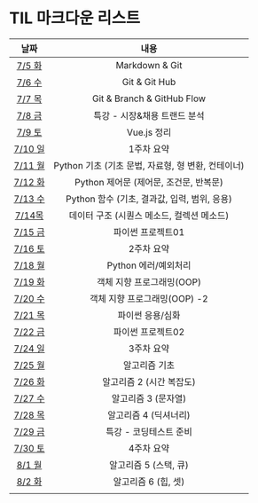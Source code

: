 # TIL 마크다운 리스트

|               날짜                |                        내용                        |
| :-------------------------------: | :------------------------------------------------: |
|   [7/5 화](markdown/220705.md)    |                   Markdown & Git                   |
|   [7/6 수](markdown/220706.md)    |                   Git & Git Hub                    |
|   [7/7 목](markdown/220707.md)    |             Git & Branch & GitHub Flow             |
|   [7/8 금](markdown/220708.md)    |            특강 - 시장&채용 트랜드 분석            |
|   [7/9 토](markdown/Vue.js.md)    |                    Vue.js 정리                     |
| [7/10 일](markdown/w1-summary.md) |                     1주차 요약                     |
|   [7/11 월](markdown/220711.md)   | Python 기초 (기초 문법, 자료형, 형 변환, 컨테이너) |
|   [7/12 화](markdown/220712.md)   |       Python 제어문 (제어문, 조건문, 반복문)       |
|   [7/13 수](markdown/220713.md)   |    Python 함수 (기초, 결과값, 입력, 범위, 응용)    |
|   [7/14목](markdown/220714.md)    |     데이터 구조 (시퀀스 메소드, 컬렉션 메소드)     |
|   [7/15 금](markdown/220715.md)   |                 파이썬 프로젝트01                  |
| [7/16 토](markdown/w2-summary.md) |                     2주차 요약                     |
|   [7/18 월](markdown/220718.md)   |                Python 에러/예외처리                |
|   [7/19 화](markdown/220719.md)   |             객체 지향 프로그래밍(OOP)              |
|   [7/20 수](markdown/220720.md)   |            객체 지향 프로그래밍(OOP) -2            |
|   [7/21 목](markdown/220721.md)   |                  파이썬 응용/심화                  |
|   [7/22 금](markdown/220722.md)   |                 파이썬 프로젝트02                  |
| [7/24 일](markdown/w3-summary.md) |                     3주차 요약                     |
|   [7/25 월](markdown/220725.md)   |                   알고리즘 기초                    |
|   [7/26 화](markdown/220726.md)   |              알고리즘 2 (시간 복잡도)              |
|   [7/27 수](markdown/220727.md)   |                알고리즘 3 (문자열)                 |
|   [7/28 목](markdown/220728.md)   |               알고리즘 4 (딕셔너리)                |
|   [7/29 금](markdown/220729.md)   |               특강 - 코딩테스트 준비               |
| [7/30 토](markdown/w4-summary.md) |                     4주차 요약                     |
|   [8/1 월](markdown/220801.md)    |               알고리즘 5 (스택, 큐)                |
|   [8/2 화](markdown/220802.md)    |                알고리즘 6 (힙, 셋)                 |
|                                   |                                                    |
